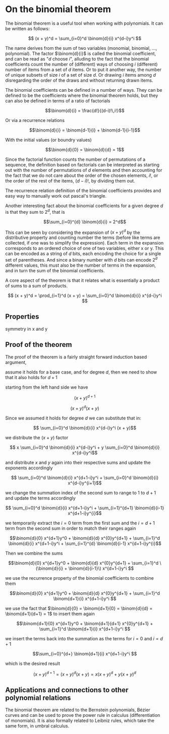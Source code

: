﻿# On the binomial theorem

The binomial theorem is a useful tool when working with polynomials.
It can be written as follows:

$$ (x + y)^d = \sum_{i=0}^d  \binom{d}{i} x^{d-i}y^i $$

The name derives from the sum of two variables (monomial, binomial, ..., polynomial).
The factor $\binom{d}{i}$ is called the binomial coefficient, and can be read as "$d$ choose $i$",
alluding to the fact that the binomial coefficients count the number of (different) ways 
of choosing $i$ (different) number of items from a set of $d$ items. Or to put it another way,
the number of unique subsets of size $i$ of a set of size $d$. Or drawing $i$ items among $d$
disregarding the order of the draws and without returning drawn items.

The binomial coefficients can be defined in a number of ways.
They can be defined to be the coefficients where the binomial theorem holds,
but they can also be defined in terms of a ratio of factorials

$$\binom{d}{i} = \frac{d!}{(d-i)!\,i!}$$

Or via a recurrence relations

$$\binom{d}{i} = \binom{d-1}{i} + \binom{d-1}{i-1}$$

With the initial values (or boundry values)

$$\binom{d}{0} = \binom{d}{d} = 1$$

Since the factorial function counts the number of permutations of a sequence,
the definition based on factorials can be interpreted as starting out with the number of
permutations of $d$ elements and then accounting for the fact that we do not care about the
order of the chosen elements, $i!$, or the order of the rest of the items, $(d-i)!$, 
by dividing them out.

The recurrence relation definition of the binomial coefficients provides and easy way to
manually work out pascal's triangle.

Another interesting fact about the binomial coefficients for a given degree $d$ is that they sum to 
$2^d$, that is

$$\sum_{i=0}^{d} \binom{d}{i} = 2^d$$

This can be seen by considering the expansion of $(x + y)^d$ by the distributive property
and counting number the terms (before like terms are collected, if one was to simplify the expression).
Each term in the expansion corresponds to an ordered choice of one of two variables, either x or y.
This can be encoded as a string of $d$ bits, each encoding the choice for a single set of parentheses.
And since a binary number with $d$ bits can encode $2^d$ different values, this must also be the number
of terms in the expansion, and in turn the sum of the binomial coefficients.




A core aspect of the theorem is that it relates what is essentially a product of sums
to a sum of products.

$$ (x + y)^d = \prod_{i=1}^d (x + y)  = \sum_{i=0}^d  \binom{d}{i} x^{d-i}y^i $$



## Properties
symmetry in x and y

## Proof of the theorem

The proof of the theorem is a fairly straight forward induction based argument,

assume it holds for a base case, and for degree $d$, then we need to show that it also holds for $d+1$

starting from the left hand side we have

$$(x + y)^{d+1}$$

$$(x + y)^{d} (x + y)$$

Since we assumed it holds for degree $d$ we can substitute that in:

$$ \sum_{i=0}^d  \binom{d}{i} x^{d-i}y^i (x + y)$$

we distribute the $(x+y)$ factor 

$$ x \sum_{i=0}^d  \binom{d}{i} x^{d-i}y^i + y \sum_{i=0}^d  \binom{d}{i} x^{d-i}y^i$$

and distribute $x$ and $y$ again into their respective sums and update the exponents accordingly

$$ \sum_{i=0}^d  \binom{d}{i} x^{d+1-i}y^i + \sum_{i=0}^d  \binom{d}{i} x^{d-i}y^{i+1}$$

we change the summation index of the second sum to range to $1$ to ${d+1}$ and update the terms accordingly

$$ \sum_{i=0}^d  \binom{d}{i} x^{d+1-i}y^i + \sum_{i=1}^{d+1}  \binom{d}{i-1} x^{d+1-i}y^{i}$$

we temporarily extract the $i=0$ term from the first sum and the $i=d+1$ term from the second sum
in order to match their ranges again

$$\binom{d}{0} x^{d+1}y^0 + \binom{d}{d} x^{0}y^{d+1} + \sum_{i=1}^d  \binom{d}{i} x^{d+1-i}y^i + \sum_{i=1}^{d}  \binom{d}{i-1} x^{d+1-i}y^{i}$$

Then we combine the sums

$$\binom{d}{0} x^{d+1}y^0 + \binom{d}{d} x^{0}y^{d+1} +  \sum_{i=1}^d  \(\binom{d}{i} + \binom{d}{i-1}\) x^{d+1-i}y^i $$

we use the recurrence property of the binomial coefficients to combine them

$$\binom{d}{0} x^{d+1}y^0 + \binom{d}{d} x^{0}y^{d+1} +  \sum_{i=1}^d  \binom{d+1}{i} x^{d+1-i}y^i $$

we use the fact that $\binom{d}{0} = \binom{d+1}{0} = \binom{d}{d} = \binom{d+1}{d+1} = 1$ to insert them again

$$\binom{d+1}{0} x^{d+1}y^0 + \binom{d+1}{d+1} x^{0}y^{d+1} +  \sum_{i=1}^d  \binom{d+1}{i} x^{d+1-i}y^i $$

we insert the terms back into the summation as the terms for $i=0$ and $i=d+1$

$$\sum_{i=0}^{d+}  \binom{d+1}{i} x^{d+1-i}y^i $$

which is the desired result



$$(x+y)^{d+1} = (x+y)^{d} (x+y) = x (x+y)^{d} + y (x+y)^{d} $$

## Applications and connections to other polynomial relations

The binomial theorem are related to the Bernstein polynomials, Bézier curves and
can be used to prove the power rule in calculus (differentiation of monomials).
It is also formally related to Leibniz rules, which take the same form, in umbral calculus.


